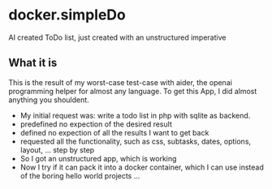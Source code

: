 # docker.simpleDo
AI created ToDo list, just created with an unstructured imperative

## What it is
This is the result of my worst-case test-case with aider, the openai programming helper for almost any language.
To get this App, I did almost anything you shouldent.
* My initial request was: write a todo list in php with sqlite as backend.
* predefined no expection of the desired result
* defined no expection of all the results I want to get back
* requested all the functionality, such as css, subtasks, dates, options, layout, ... step by step
* So I got an unstructured app, which is working
* Now I try if it can pack it into a docker container, which I can use instead of the boring hello world projects ...

